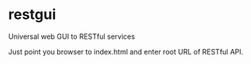 restgui
=======

Universal web GUI to RESTful services

Just point you browser to index.html and enter root URL of RESTful API.
